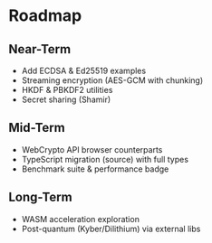 # Roadmap

## Near-Term
- Add ECDSA & Ed25519 examples
- Streaming encryption (AES-GCM with chunking)
- HKDF & PBKDF2 utilities
- Secret sharing (Shamir)

## Mid-Term
- WebCrypto API browser counterparts
- TypeScript migration (source) with full types
- Benchmark suite & performance badge

## Long-Term
- WASM acceleration exploration
- Post-quantum (Kyber/Dilithium) via external libs
